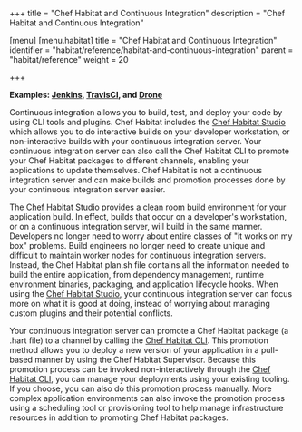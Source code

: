 +++
title = "Chef Habitat and Continuous Integration"
description = "Chef Habitat and Continuous Integration"

[menu]
  [menu.habitat]
    title = "Chef Habitat and Continuous Integration"
    identifier = "habitat/reference/habitat-and-continuous-integration"
    parent = "habitat/reference"
    weight = 20

+++

**Examples: [Jenkins](https://jenkins.io/), [TravisCI](https://travis-ci.org/), and [Drone](https://drone.io/)**

Continuous integration allows you to build, test, and deploy your code by using CLI tools and plugins. Chef Habitat includes the [Chef Habitat Studio](https://www.habitat.sh/docs/developing-packages/#plan-builds) which allows you to do interactive builds on your developer workstation, or non-interactive builds with your continuous integration server. Your continuous integration server can also call the Chef Habitat CLI to promote your Chef Habitat packages to different channels, enabling your applications to update themselves. Chef Habitat is not a continuous integration server and can make builds and promotion processes done by your continuous integration server easier.

The [Chef Habitat Studio](https://www.habitat.sh/docs/developing-packages/#plan-builds) provides a clean room build environment for your application build. In effect, builds that occur on a developer's workstation, or on a continuous integration server, will build in the same manner. Developers no longer need to worry about entire classes of "it works on my box" problems. Build engineers no longer need to create unique and difficult to maintain worker nodes for continuous integration servers. Instead, the Chef Habitat plan.sh file contains all the information needed to build the entire application, from dependency management, runtime environment binaries, packaging, and application lifecycle hooks. When using the [Chef Habitat Studio](https://www.habitat.sh/docs/developing-packages/#plan-builds), your continuous integration server can focus more on what it is good at doing, instead of worrying about managing custom plugins and their potential conflicts.

Your continuous integration server can promote a Chef Habitat package (a .hart file) to a channel by calling the [Chef Habitat CLI](https://www.habitat.sh/docs/install-habitat/#install-habitat). This promotion method allows you to deploy a new version of your application in a pull-based manner by using the Chef Habitat Supervisor. Because this promotion process can be invoked non-interactively through the [Chef Habitat CLI](https://www.habitat.sh/docs/install-habitat/#install-habitat), you can manage your deployments using your existing tooling. If you choose, you can also do this promotion process manually. More complex application environments can also invoke the promotion process using a scheduling tool or provisioning tool to help manage infrastructure resources in addition to promoting Chef Habitat packages.


